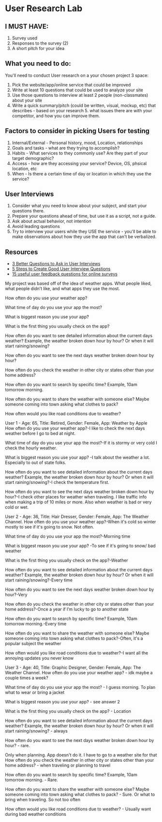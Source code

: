 # User Research Lab

## I MUST HAVE:

1. Survey used
2. Responses to the survey (2)
3. A short pitch for your idea

## What you need to do:

You'll need to conduct User research on a your chosen project 3 space:

1. Pick the website/app/online service that could be improved
2. Write at least 10 questions that could be used to analyze your site
3. Use those questions to interview at least 2 people (non-classmates) about your site
4. Write a quick summary/pitch (could be written, visual, mockup, etc) that describes - based on your research 5. what issues there are with your competitor, and how you can improve them.

## Factors to consider in picking Users for testing

1. Internal/External - Personal history, mood, Location, relationships
2. Goals and tasks - what are they trying to accomplish?
3. Habits - What services to they commonly use? Are they part of your target demographic?
4. Access - how are they accessing your service? Device, OS, phsical location, etc
5. When - Is there a certain time of day or location in which they use the service?

## User Interviews

1. Consider what you need to know about your subject, and start your questions there.
2. Prepare your questions ahead of time, but use it as a script, not a guide.
3. Ask about actual behavior, not intention
4. Avoid leading questions
5. Try to interview your users while they USE the service - you'll be able to make observations about how they use the app that can't be verbalized.

## Resources

- [3 Better Questions to Ask in User Interviews](https://medium.com/user-research/never-ask-what-they-want-3-better-questions-to-ask-in-user-interviews-aeddd2a2101e#.289y3afv0)
- [5 Steps to Create Good User Interview Questions](https://medium.com/interactive-mind/5-steps-to-create-good-user-interview-questions-by-metacole-a-comprehensive-guide-8a591b0e2162#.jb19n5mgi)
- [15 useful user feedback questions for online surveys](http://www.uxforthemasses.com/online-survey-questions/)


My project was based off of the idea of weather apps. What people liked, what people didn’t like, and what apps they use the most. 

How often do you use your weather app?

What time of day do you use your app the most?

What is biggest reason you use your app? 

What is the first thing you usually check on the app?

How often do you want to see detailed information about the current days weather? Example, the weather broken down hour by hour? Or when it will start raining/snowing?

How often do you want to see the next days weather broken down hour by hour?

How often do you check the weather in other city or states other than your home address?

How often do you want to search by specific time? Example, 10am tomorrow morning. 

How often do you want to share the weather with someone  else? Maybe someone coming into town asking what clothes to pack?

How often would you like road conditions due to weather?


User 1 - Age: 65, Title: Retired, Gender: Female, App: Weather by Apple
How often do you use your weather app?-I like to check the next days weather before I go to bed at night.  

What time of day do you use your app the most?-If it is stormy or very cold I check the hourly weather.  

What is biggest reason you use your app? -I talk about the weather a lot.  Especially to out of state folks.  

How often do you want to see detailed information about the current days weather? Example, the weather broken down hour by hour? Or when it will start raining/snowing?-I check the temperature first.  

How often do you want to see the next days weather broken down hour by hour?-I check other places for weather when traveling.  I like traffic info when making a trip of 10 miles or more.  Also when weather is bad or very cold or wet.



User 2 - Age: 36, Title: Hair Dresser, Gender: Female, App: The Weather Channel.
How often do you use your weather app?-When it's cold so winter mostly to see if it's going to snow. Not often. 

What time of day do you use your app the most?-Morning time

What is biggest reason you use your app? -To see if it's going to snow/ bad weather

What is the first thing you usually check on the app?-Weather

How often do you want to see detailed information about the current days weather? Example, the weather broken down hour by hour? Or when it will start raining/snowing?-Every time 

How often do you want to see the next days weather broken down hour by hour?-Very

How often do you check the weather in other city or states other than your home address?-Once a year if I’m lucky to go to another state 

How often do you want to search by specific time? Example, 10am tomorrow morning.-Every time 

How often do you want to share the weather with someone  else? Maybe someone coming into town asking what clothes to pack?-Often, it's a popular subject the weather 

How often would you like road conditions due to weather?-I want all the annoying updates you never know




User 3 - Age: 40, Title: Graphic Designer, Gender: Female, App: The Weather Channel.
How often do you use your weather app?  - idk maybe a couple times a week?

What time of day do you use your app the most? - I guess morning.  To plan what to wear or bring a jacket

What is biggest reason you use your app? - see answer 2

What is the first thing you usually check on the app? - Location

How often do you want to see detailed information about the current days weather? Example, the weather broken down hour by hour? Or when it will start raining/snowing? - always

How often do you want to see the next days weather broken down hour by hour? - rare.  

Only when planning.  App doesn't do it.  I have to go to a weather site for that 
How often do you check the weather in other city or states other than your home address?  - when traveling or planning to travel

How often do you want to search by specific time? Example, 10am tomorrow morning.  - Rare.  

How often do you want to share the weather with someone  else? Maybe someone coming into town asking what clothes to pack?  - Sure.  Or what to bring when traveling.  So not too often

How often would you like road conditions due to weather?  - Usually want during bad weather conditions

